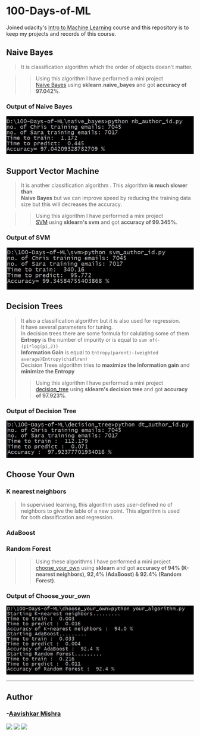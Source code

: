 # 100-Days-of-ML

Joined udacity's [Intro to Machine Learning](https://www.udacity.com/course/intro-to-machine-learning--ud120) course and this repository is to keep my projects and records of this course.

## Naive Bayes

>It is classification algorithm which the order of objects doesn't matter.

>>Using this algorithm I have performed a mini project  
>>[Naive Bayes](/naive_bayes/nb_author_id.py) using **sklearn.naive_bayes** and got **accuracy of 97.042%**.

### Output of Naive Bayes

![Naive Bayes Output](/naive_bayes/nb_author_id_output.jpg "Naive Bayes Output")

## Support Vector Machine  

>It is another classification algorithm . This algorithm **is much slower than**  
>**Naive Bayes** but we can improve speed by reducing the training data size
>but this will decreases the accuracy.

>>Using this algorithm I have performed a mini project  
>>[SVM](/svm/svm_author_id.py) using **sklearn's svm** and got **accuracy of 99.345%**.

### Output of SVM

![SVM Output](/svm/svm_author_id_output.jpg "SVM Output")

## Decision Trees

>It also a classification algorithm but it is also used for regression.  
>It have several parameters for tuning.  
>In decision trees there are some formula for calulating some of them  
>**Entropy** is the number of impurity or is equal to `sum of(-(pi*log(pi,2))`  
>**Information Gain** is equal to `Entropy(parent)-(weighted average)Entropy(chidlren)`  
> Decision Trees algorithm tries to **maximize the Information gain** and **minimize the Entropy**
>>Using this algorithm I have performed a mini project  
>>[decision_tree](/decision_tree/dt_author_id.py) using **sklearn's decision tree** and got **accuracy of 97.923%**.

### Output of Decision Tree

![Decision Tree Output](/decision_tree/dt_author_id_output.jpg "Decision Tree Output")

## Choose Your Own 

### K nearest neighbors

>In supervised learning, this algorithm uses user-defined no of  
>neighbors to give the lable of a new point. This algorithm is used  
> for both classification and regression.

### AdaBoost

### Random Forest



>>Using these algorithms I have performed a mini project  
>>[choose_your_own](/choose_your_own) using **sklearn** and got **accuracy of 94% (K-nearest neighbors), 92,4% (AdaBoost) & 92.4% (Random Forest)**.


### Output of Choose_your_own

![Choose_your_oen Output](/choose_your_own/your_algorithm_output.jpg "Choose your own Output")

<hr>

## Author

### -[Aavishkar Mishra](https://github.com/aavishkarmishra)
[<img src="https://image.flaticon.com/icons/svg/185/185964.svg" width="35" padding="10">](https://www.linkedin.com/in/aavishkarmishra/)
[<img src="https://image.flaticon.com/icons/svg/185/185981.svg" width="35" padding="10">](https://www.facebook.com/aavishkarmishra)
[<img src="https://image.flaticon.com/icons/svg/185/185985.svg" width="35" padding="10">](https://www.instagram.com/aavishkar_mishra/)
